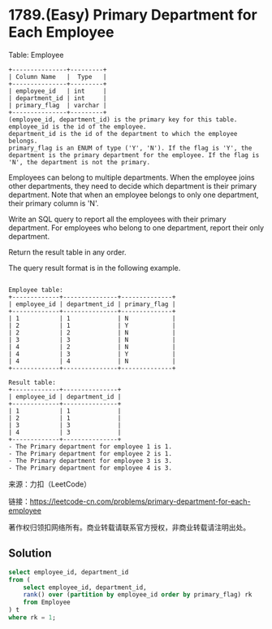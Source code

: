 # 1789.(Easy) Primary Department for Each Employee

Table: Employee
```
+---------------+---------+
| Column Name   |  Type   |
+---------------+---------+
| employee_id   | int     |
| department_id | int     |
| primary_flag  | varchar |
+---------------+---------+
(employee_id, department_id) is the primary key for this table.
employee_id is the id of the employee.
department_id is the id of the department to which the employee belongs.
primary_flag is an ENUM of type ('Y', 'N'). If the flag is 'Y', the department is the primary department for the employee. If the flag is 'N', the department is not the primary.
```

Employees can belong to multiple departments. When the employee joins other departments, they need to decide which department is their primary department. Note that when an employee belongs to only one department, their primary column is 'N'.

Write an SQL query to report all the employees with their primary department. For employees who belong to one department, report their only department.

Return the result table in any order.

The query result format is in the following example.
```

Employee table:
+-------------+---------------+--------------+
| employee_id | department_id | primary_flag |
+-------------+---------------+--------------+
| 1           | 1             | N            |
| 2           | 1             | Y            |
| 2           | 2             | N            |
| 3           | 3             | N            |
| 4           | 2             | N            |
| 4           | 3             | Y            |
| 4           | 4             | N            |
+-------------+---------------+--------------+

Result table:
+-------------+---------------+
| employee_id | department_id |
+-------------+---------------+
| 1           | 1             |
| 2           | 1             |
| 3           | 3             |
| 4           | 3             |
+-------------+---------------+
- The Primary department for employee 1 is 1.
- The Primary department for employee 2 is 1.
- The Primary department for employee 3 is 3.
- The Primary department for employee 4 is 3.
```

来源：力扣（LeetCode）

链接：https://leetcode-cn.com/problems/primary-department-for-each-employee 

著作权归领扣网络所有。商业转载请联系官方授权，非商业转载请注明出处。



## Solution 



```sql
select employee_id, department_id
from (
    select employee_id, department_id,
    rank() over (partition by employee_id order by primary_flag) rk 
    from Employee
) t
where rk = 1;
```
    